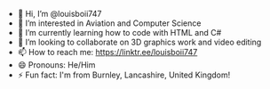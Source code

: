 - 👋 Hi, I’m @louisboii747
- 👀 I’m interested in Aviation and Computer Science
- 🌱 I’m currently learning how to code with HTML and C#
- 💞️ I’m looking to collaborate on 3D graphics work and video editing
- 📫 How to reach me: https://linktr.ee/louisboii747
- 😄 Pronouns: He/Him
- ⚡ Fun fact: I'm from Burnley, Lancashire, United Kingdom!

<!---
louisboii747/louisboii747 is a ✨ special ✨ repository because its `README.md` (this file) appears on your GitHub profile.
You can click the Preview link to take a look at your changes.
--->
